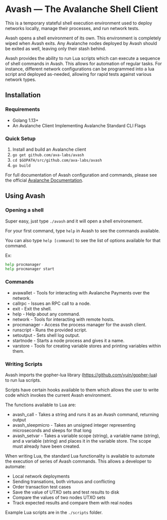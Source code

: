 # Avash &mdash; The Avalanche Shell Client

This is a temporary stateful shell execution environment used to deploy networks locally, manage their processes, and run network tests.

Avash opens a shell environment of its own. This environment is completely wiped when Avash exits. Any Avalanche nodes deployed by Avash should be exited as well, leaving only their stash behind.

Avash provides the ability to run Lua scripts which can execute a sequence of shell commands in Avash. This allows for automation of regular tasks. For instance, different network configurations can be programmed into a lua script and deployed as-needed, allowing for rapid tests against various network types.

## Installation

### Requirements

 * Golang 1.13+
 * An Avalanche Client Implementing Avalanche Standard CLI Flags

### Quick Setup

 1. Install and build an Avalanche client
 2. `go get github.com/ava-labs/avash`
 3. `cd $GOPATH/src/github.com/ava-labs/avash`
 4. `go build`

For full documentation of Avash configuration and commands, please see the official [Avalanche Documentation](https://docs.avax.network/v1.0/en/tools/avash/).

## Using Avash

### Opening a shell

Super easy, just type `./avash` and it will open a shell environement.

For your first command, type `help` in Avash to see the commands available. 

You can also type `help [command]` to see the list of options available for that command.

Ex:

```sh
help procmanager
help procmanager start
```

### Commands

 * avawallet - Tools for interacting with Avalanche Payments over the network.
 * callrpc - Issues an RPC call to a node.
 * exit - Exit the shell.
 * help - Help about any command.
 * network - Tools for interacting with remote hosts.
 * procmanager - Access the process manager for the avash client.
 * runscript - Runs the provided script.
 * setoutput - Sets shell log output.
 * startnode - Starts a node process and gives it a name.
 * varstore - Tools for creating variable stores and printing variables within them.

### Writing Scripts

Avash imports the gopher-lua library (https://github.com/yuin/gopher-lua) to run lua scripts.

Scripts have certain hooks available to them which allows the user to write code which invokes the current Avash environment.

The functions available to Lua are:

 * avash_call - Takes a string and runs it as an Avash command, returning output
 * avash_sleepmicro - Takes an unsigned integer representing microseconds and sleeps for that long
 * avash_setvar - Takes a variable scope (string), a variable name (string), and a variable (string) and places it in the variable store. The scope must already have been created.

 When writing Lua, the standard Lua functionality is available to automate the execution of series of Avash commands. This allows a developer to automate:

 * Local network deployments 
 * Sending transations, both virtuous and conflicting
 * Order transaction test cases
 * Save the value of UTXO sets and test results to disk
 * Compare the values of two nodes UTXO sets
 * Track expected results and compare them with real nodes
 
 Example Lua scripts are in the `./scripts` folder. 


